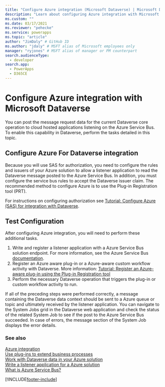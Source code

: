 ```yaml
---
title: "Configure Azure integration (Microsoft Dataverse) | Microsoft Docs" # Intent and product brand in a unique string of 43-59 chars including spaces
description: "Learn about configuring Azure integration with Microsoft Dataverse." # 115-145 characters including spaces. This abstract displays in the search result.
ms.custom: ""
ms.date: 03/17/2021
ms.reviewer: "pehecke"
ms.service: powerapps
ms.topic: "article"
author: "JimDaly" # GitHub ID
ms.author: "jdaly" # MSFT alias of Microsoft employees only
manager: "ryjones" # MSFT alias of manager or PM counterpart
search.audienceType: 
  - developer
search.app: 
  - PowerApps
  - D365CE
---
```

# Configure Azure integration with Microsoft Dataverse

You can post the message request data for the current Dataverse core operation to cloud hosted applications listening on the Azure Service Bus. To enable this capability in Dataverse, perform the tasks detailed in this topic.

## Configure Azure For Dataverse integration

Because you will use SAS for authorization, you need to configure the rules and issuers of your Azure solution to allow a listener application to read the Dataverse message posted to the Azure Service Bus. In addition, you must configure the service bus rules to accept the Dataverse issuer claim. The recommended method to configure Azure is to use the Plug-in Registration tool (PRT).

For instructions on configuring authorization see [Tutorial: Configure Azure (SAS) for integration with Dataverse](walkthrough-configure-azure-sas-integration.md).

## Test Configuration

After configuring Azure integration, you will need to perform these additional tasks.

1. Write and register a listener application with a Azure Service Bus solution endpoint. For more information, see the Azure Service Bus [documentation](/azure/service-bus-messaging/service-bus-messaging-overview).
1. Register an Azure aware plug-in or a Azure-aware custom workflow activity with Dataverse. More information: [Tutorial: Register an Azure-aware plug-in using the Plug-in Registration tool](walkthrough-register-azure-aware-plug-in-using-plug-in-registration-tool.md)
1. Perform the necessary Dataverse operation that triggers the plug-in or custom workflow activity to run.

If all of the preceding steps were performed correctly, a message containing the Dataverse data context should be sent to a Azure queue or topic and ultimately received by the listener application. You can navigate to the System Jobs grid in the Dataverse web application and check the status of the related System Job to see if the post to the Azure Service Bus succeeded. In case of errors, the message section of the System Job displays the error details.

### See also

[Azure integration](azure-integration.md)<br />
[Use plug-ins to extend business processes](plug-ins.md)<br />
[Work with Dataverse data in your Azure solution](work-data-azure-solution.md)<br />
[Write a listener application for a Azure solution](write-listener-application-azure-solution.md)<br />
[What is Azure Service Bus?](/azure/service-bus-messaging/service-bus-messaging-overview)


[!INCLUDE[footer-include](../../includes/footer-banner.md)]
